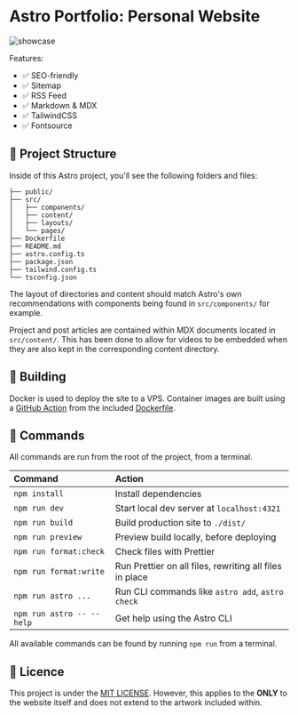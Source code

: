 # Astro Portfolio: Personal Website

![showcase](https://github.com/user-attachments/assets/87f37f94-4c1c-4afd-9fb1-e1dbc3729a64)

Features:

- ✅ SEO-friendly
- ✅ Sitemap
- ✅ RSS Feed
- ✅ Markdown & MDX
- ✅ TailwindCSS
- ✅ Fontsource

## 🚀 Project Structure

Inside of this Astro project, you'll see the following folders and files:

```text
├── public/
├── src/
│   ├── components/
│   ├── content/
│   ├── layouts/
│   └── pages/
├── Dockerfile
├── README.md
├── astro.config.ts
├── package.json
├── tailwind.config.ts
└── tsconfig.json
```

The layout of directories and content should match Astro's own recommendations with components being found in `src/components/` for example.

Project and post articles are contained within MDX documents located in `src/content/`. This has been done to allow for videos to be embedded when they are also kept in the corresponding content directory.

## 🚧 Building

Docker is used to deploy the site to a VPS. Container images are built using a [GitHub Action](.github/workflows/docker.yml) from the included [Dockerfile](Dockerfile).

## 🧞 Commands

All commands are run from the root of the project, from a terminal.

| Command                   | Action                                                  |
| :------------------------ | :------------------------------------------------------ |
| `npm install`             | Install dependencies                                    |
| `npm run dev`             | Start local dev server at `localhost:4321`              |
| `npm run build`           | Build production site to `./dist/`                      |
| `npm run preview`         | Preview build locally, before deploying                 |
| `npm run format:check`    | Check files with Prettier                               |
| `npm run format:write`    | Run Prettier on all files, rewriting all files in place |
| `npm run astro ...`       | Run CLI commands like `astro add`, `astro check`        |
| `npm run astro -- --help` | Get help using the Astro CLI                            |

All available commands can be found by running `npm run` from a terminal.

## 📜 Licence

This project is under the [MIT LICENSE](LICENSE). However, this applies to the **ONLY** to the website itself and does not extend to the artwork included within.
